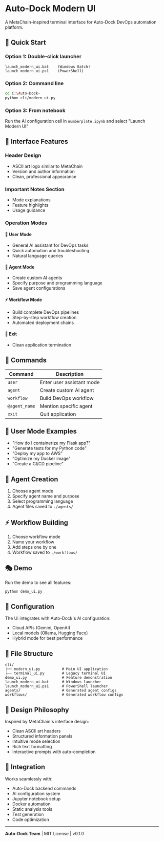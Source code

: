 # Auto-Dock Modern UI

A MetaChain-inspired terminal interface for Auto-Dock DevOps automation platform.

## 🚀 Quick Start

### Option 1: Double-click launcher
```
launch_modern_ui.bat    (Windows Batch)
launch_modern_ui.ps1    (PowerShell)
```

### Option 2: Command line
```bash
cd C:\Auto-Dock-
python cli/modern_ui.py
```

### Option 3: From notebook
Run the AI configuration cell in `numberplate.ipynb` and select "Launch Modern UI"

## 🎨 Interface Features

### Header Design
- ASCII art logo similar to MetaChain
- Version and author information
- Clean, professional appearance

### Important Notes Section
- Mode explanations
- Feature highlights
- Usage guidance

### Operation Modes

#### 🧑 User Mode
- General AI assistant for DevOps tasks
- Quick automation and troubleshooting
- Natural language queries

#### 🤖 Agent Mode  
- Create custom AI agents
- Specify purpose and programming language
- Save agent configurations

#### ⚡ Workflow Mode
- Build complete DevOps pipelines
- Step-by-step workflow creation
- Automated deployment chains

#### 🚪 Exit
- Clean application termination

## 🔧 Commands

| Command | Description |
|---------|-------------|
| `user` | Enter user assistant mode |
| `agent` | Create custom AI agent |
| `workflow` | Build DevOps workflow |
| `@agent_name` | Mention specific agent |
| `exit` | Quit application |

## 💬 User Mode Examples

- "How do I containerize my Flask app?"
- "Generate tests for my Python code"
- "Deploy my app to AWS"
- "Optimize my Docker image"
- "Create a CI/CD pipeline"

## 🤖 Agent Creation

1. Choose agent mode
2. Specify agent name and purpose
3. Select programming language
4. Agent files saved to `./agents/`

## ⚡ Workflow Building

1. Choose workflow mode
2. Name your workflow
3. Add steps one by one
4. Workflow saved to `./workflows/`

## 🎭 Demo

Run the demo to see all features:
```bash
python demo_ui.py
```

## 🔧 Configuration

The UI integrates with Auto-Dock's AI configuration:
- Cloud APIs (Gemini, OpenAI)
- Local models (Ollama, Hugging Face)
- Hybrid mode for best performance

## 📁 File Structure

```
cli/
├── modern_ui.py          # Main UI application
├── terminal_ui.py        # Legacy terminal UI
demo_ui.py                # Feature demonstration
launch_modern_ui.bat      # Windows launcher
launch_modern_ui.ps1      # PowerShell launcher
agents/                   # Generated agent configs
workflows/                # Generated workflow configs
```

## 🎨 Design Philosophy

Inspired by MetaChain's interface design:
- Clean ASCII art headers
- Structured information panels
- Intuitive mode selection
- Rich text formatting
- Interactive prompts with auto-completion

## 🔄 Integration

Works seamlessly with:
- Auto-Dock backend commands
- AI configuration system
- Jupyter notebook setup
- Docker automation
- Static analysis tools
- Test generation
- Code optimization

---

**Auto-Dock Team** | MIT License | v0.1.0
